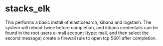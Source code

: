 # stacks_elk
This performs a basic install of elasticsearch, kibana and logstash.
The system will reboot twice before completion, and kibana credentails can be found in the root users e-mail account
(type: mail, and then select the second message)
create a firewall rule to open tcp 5601 after completion. 
